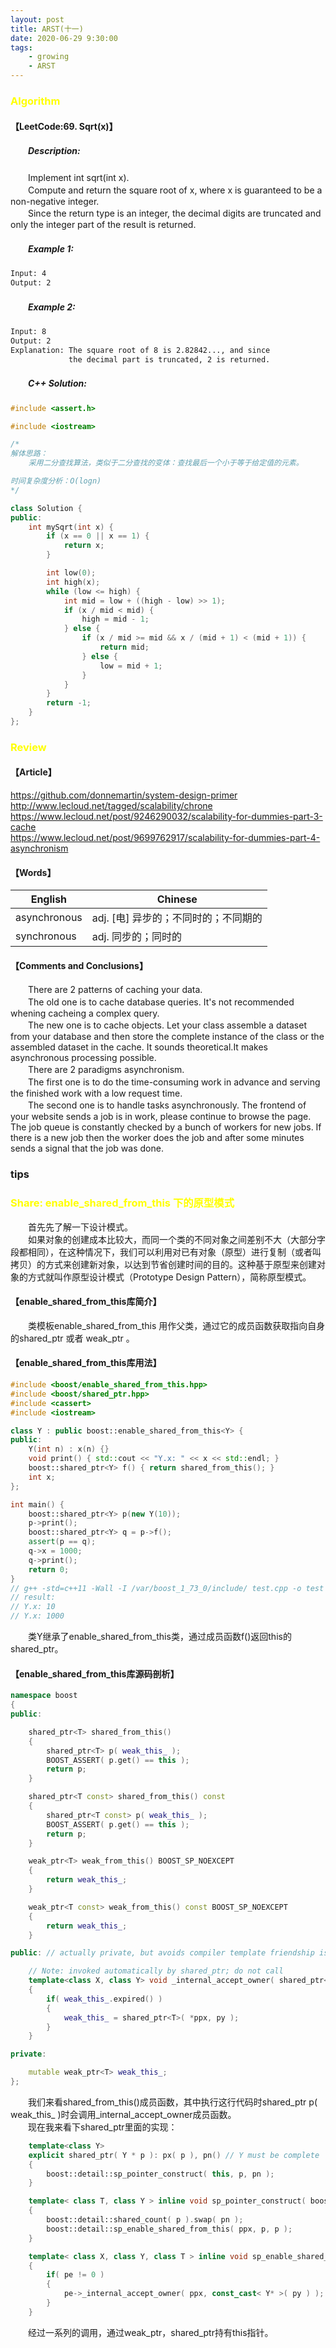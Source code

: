 ```yaml
---
layout: post
title: ARST(十一)
date: 2020-06-29 9:30:00
tags: 
	- growing
	- ARST
---
```


###  <font color=yellow>Algorithm</font>

#### **【LeetCode:69. Sqrt(x)】**

##### 　　Description:
　　Implement int sqrt(int x).  
　　Compute and return the square root of x, where x is guaranteed to be a non-negative integer.  
　　Since the return type is an integer, the decimal digits are truncated and only the integer part of the result is returned.  

##### 　　Example 1:
```sh
Input: 4
Output: 2
```

##### 　　Example 2:
```sh
Input: 8
Output: 2
Explanation: The square root of 8 is 2.82842..., and since 
             the decimal part is truncated, 2 is returned.
```

##### 　　C++ Solution:
```cpp
#include <assert.h>

#include <iostream>

/*
解体思路：
    采用二分查找算法，类似于二分查找的变体：查找最后一个小于等于给定值的元素。

时间复杂度分析：O(logn)
*/

class Solution {
public:
    int mySqrt(int x) {
        if (x == 0 || x == 1) {
            return x;
        }

        int low(0);
        int high(x);
        while (low <= high) {
            int mid = low + ((high - low) >> 1);
            if (x / mid < mid) {
                high = mid - 1;
            } else {
                if (x / mid >= mid && x / (mid + 1) < (mid + 1)) {
                    return mid;
                } else {
                    low = mid + 1;
                }
            }
        }
        return -1;
    }
};
```

###  <font color=yellow>Review</font>

#### **【Article】**
https://github.com/donnemartin/system-design-primer  
http://www.lecloud.net/tagged/scalability/chrone  
https://www.lecloud.net/post/9246290032/scalability-for-dummies-part-3-cache  
https://www.lecloud.net/post/9699762917/scalability-for-dummies-part-4-asynchronism  

#### **【Words】**

English | Chinese
-|-
asynchronous | adj. [电] 异步的；不同时的；不同期的
synchronous | adj. 同步的；同时的

#### **【Comments and Conclusions】**
　　There are 2 patterns of caching your data.  
　　The old one is to cache database queries. It's not recommended whening cacheing a complex query.  
　　The new one is to cache objects. Let your class assemble a dataset from your database and then store the complete instance of the class or the assembled dataset in the cache. It sounds theoretical.It makes asynchronous processing possible.  
　　There are 2 paradigms asynchronism.  
　　The first one is to do the time-consuming work in advance and serving the finished work with a low request time.  
　　The second one is to handle tasks asynchronously. The frontend of your website sends a job is in work, please continue to browse the page. The job queue is constantly checked by a bunch of workers for new jobs. If there is a new job then the worker does the job and after some minutes sends a signal that the job was done.  

###  tips

###  <font color=yellow>Share: enable_shared_from_this 下的原型模式</font>
　　首先先了解一下设计模式。  
　　如果对象的创建成本比较大，而同一个类的不同对象之间差别不大（大部分字段都相同），在这种情况下，我们可以利用对已有对象（原型）进行复制（或者叫拷贝）的方式来创建新对象，以达到节省创建时间的目的。这种基于原型来创建对象的方式就叫作原型设计模式（Prototype Design Pattern），简称原型模式。  

#### **【enable_shared_from_this库简介】**
　　类模板enable_shared_from_this 用作父类，通过它的成员函数获取指向自身的shared_ptr 或者 weak_ptr 。  

#### **【enable_shared_from_this库用法】**
```c++
#include <boost/enable_shared_from_this.hpp>
#include <boost/shared_ptr.hpp>
#include <cassert>
#include <iostream>

class Y : public boost::enable_shared_from_this<Y> {
public:
    Y(int n) : x(n) {}
    void print() { std::cout << "Y.x: " << x << std::endl; }
    boost::shared_ptr<Y> f() { return shared_from_this(); }
    int x;
};

int main() {
    boost::shared_ptr<Y> p(new Y(10));
    p->print();
    boost::shared_ptr<Y> q = p->f();
    assert(p == q);
    q->x = 1000;
    q->print();
    return 0;
}
// g++ -std=c++11 -Wall -I /var/boost_1_73_0/include/ test.cpp -o test
// result:
// Y.x: 10
// Y.x: 1000
```
　　类Y继承了enable_shared_from_this类，通过成员函数f()返回this的shared_ptr。  

#### **【enable_shared_from_this库源码剖析】**
```c++
namespace boost
{
public:

    shared_ptr<T> shared_from_this()
    {
        shared_ptr<T> p( weak_this_ );
        BOOST_ASSERT( p.get() == this );
        return p;
    }

    shared_ptr<T const> shared_from_this() const
    {
        shared_ptr<T const> p( weak_this_ );
        BOOST_ASSERT( p.get() == this );
        return p;
    }

    weak_ptr<T> weak_from_this() BOOST_SP_NOEXCEPT
    {
        return weak_this_;
    }

    weak_ptr<T const> weak_from_this() const BOOST_SP_NOEXCEPT
    {
        return weak_this_;
    }

public: // actually private, but avoids compiler template friendship issues

    // Note: invoked automatically by shared_ptr; do not call
    template<class X, class Y> void _internal_accept_owner( shared_ptr<X> const * ppx, Y * py ) const BOOST_SP_NOEXCEPT
    {
        if( weak_this_.expired() )
        {
            weak_this_ = shared_ptr<T>( *ppx, py );
        }
    }

private:

    mutable weak_ptr<T> weak_this_;
};
```
　　我们来看shared_from_this()成员函数，其中执行这行代码时shared_ptr<T> p( weak_this_ )时会调用_internal_accept_owner成员函数。  
　　现在我来看下shared_ptr里面的实现：  
```c++
    template<class Y>
    explicit shared_ptr( Y * p ): px( p ), pn() // Y must be complete
    {
        boost::detail::sp_pointer_construct( this, p, pn );
    }

    template< class T, class Y > inline void sp_pointer_construct( boost::shared_ptr< T > * ppx, Y * p, boost::detail::shared_count & pn )
    {
        boost::detail::shared_count( p ).swap( pn );
        boost::detail::sp_enable_shared_from_this( ppx, p, p );
    }

    template< class X, class Y, class T > inline void sp_enable_shared_from_this( boost::shared_ptr<X> const * ppx, Y const * py,     boost::enable_shared_from_this< T > const * pe )
    {
        if( pe != 0 )
        {
            pe->_internal_accept_owner( ppx, const_cast< Y* >( py ) );
        }
    }
```
　　经过一系列的调用，通过weak_ptr，shared_ptr<T>持有this指针。  

